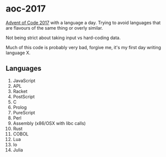 # aoc-2017

[Advent of Code 2017](https://adventofcode.com/2017) with a language a day. Trying to avoid languages that are flavours of the same thing or overly similar.

Not being strict about taking input vs hard-coding data.

Much of this code is probably very bad, forgive me, it's my first day writing language X.

## Languages

1. JavaScript
1. APL
1. Racket
1. PostScript
1. C
1. Prolog
1. PureScript
1. Perl
1. Assembly (x86/OSX with libc calls)
1. Rust
1. COBOL
1. Lua
1. Io
1. Julia
